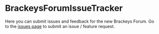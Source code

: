 # BrackeysForumIssueTracker
Here you can submit issues and feedback for the new Brackeys Forum. Go to the [issues page](https://github.com/CodeMyst/BrackeysForumIssueTracker/issues) to submit an issue / feature request.
